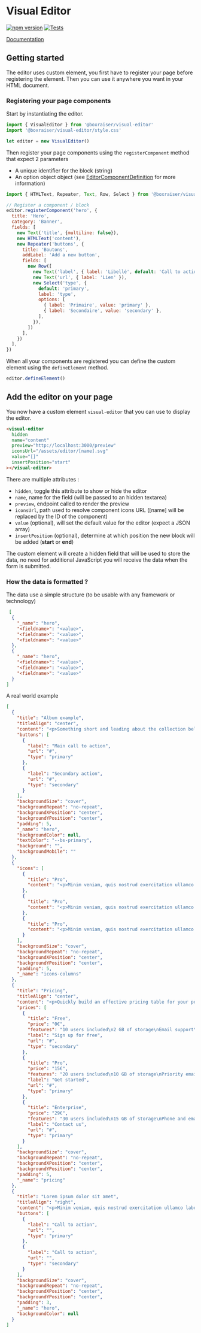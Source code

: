 # Visual Editor

[![npm version](https://badge.fury.io/js/@boxraiser%2Fvisual-editor.svg)](https://badge.fury.io/js/@boxraiser%2Fvisual-editor)
[![Tests](https://github.com/boxraiser/visual-editor/actions/workflows/test.yml/badge.svg)](https://github.com/boxraiser/visual-editor/actions/workflows/test.yml)

[Documentation](http://boxraiser.github.io/visual-editor/)

## Getting started

The editor uses custom element, you first have to register your page before registering the element. Then you can use it anywhere you want in your HTML document.

### Registering your page components

Start by instantiating the editor.

```js
import { VisualEditor } from '@boxraiser/visual-editor'
import '@boxraiser/visual-editor/style.css'

let editor = new VisualEditor()
```

Then register your page components using the `registerComponent` method that expect 2 parameters

- A unique identifier for the block (string)
- An option object object (see [EditorComponentDefinition](https://github.com/Grafikart/VisualEditor/blob/master/src/types.ts#L24) for more information)

```js
import { HTMLText, Repeater, Text, Row, Select } from '@boxraiser/visual-editor'

// Register a component / block
editor.registerComponent('hero', {
  title: 'Hero',
  category: 'Banner',
  fields: [
    new Text('title', {multiline: false}),
    new HTMLText('content'),
    new Repeater('buttons', {
      title: 'Boutons',
      addLabel: 'Add a new button',
      fields: [
        new Row([
          new Text('label', { label: 'Libellé', default: 'Call to action' }),
          new Text('url', { label: 'Lien' }),
          new Select('type', {
            default: 'primary',
            label: 'type',
            options: [
              { label: 'Primaire', value: 'primary' },
              { label: 'Secondaire', value: 'secondary' },
            ],
          }),
        ])
      ],
    })
  ],
})
```

When all your components are registered you can define the custom element using the `defineElement` method.

```js
editor.defineElement()
```

## Add the editor on your page

You now have a custom element `visual-editor` that you can use to display the editor.

```html
<visual-editor
  hidden
  name="content"
  preview="http://localhost:3000/preview"
  iconsUrl="/assets/editor/[name].svg"
  value="[]"
  insertPosition="start"
></visual-editor>
```

There are multiple attributes :

- `hidden`, toggle this attribute to show or hide the editor
- `name`, name for the field (will be passed to an hidden textarea)
- `preview`, endpoint called to render the preview
- `iconsUrl`, path used to resolve component icons URL ([name] will be replaced by the ID of the component)
- `value` (optional), will set the default value for the editor (expect a JSON array)
- `insertPosition` (optional), determine at which position the new block will be added (**start** or **end**)

The custom element will create a hidden field that will be used to store the data, no need for additional JavaScript you will receive the data when the form is submitted.

### How the data is formatted ?

The data use a simple structure (to be usable with any framework or technology)

```json
 [
  {
    "_name": "hero",
    "<fieldname>": "<value>",
    "<fieldname>": "<value>",
    "<fieldname>": "<value>"
  },
  {
    "_name": "hero",
    "<fieldname>": "<value>",
    "<fieldname>": "<value>",
    "<fieldname>": "<value>"
  }
]
```

A real world example

```json
[
  {
    "title": "Album example",
    "titleAlign": "center",
    "content": "<p>Something short and leading about the collection below—its contents, the creator, etc. Make it short and sweet, but not too short so folks don't simply skip over it entirely.</p>",
    "buttons": [
      {
        "label": "Main call to action",
        "url": "#",
        "type": "primary"
      },
      {
        "label": "Secondary action",
        "url": "#",
        "type": "secondary"
      }
    ],
    "backgroundSize": "cover",
    "backgroundRepeat": "no-repeat",
    "backgroundXPosition": "center",
    "backgroundYPosition": "center",
    "padding": 5,
    "_name": "hero",
    "backgroundColor": null,
    "textColor": "--bs-primary",
    "background": "",
    "backgroundMobile": ""
  },
  {
    "icons": [
      {
        "title": "Pro",
        "content": "<p>Minim veniam, quis nostrud exercitation ullamco laboris nisi ut aliquip ex ea commodo consequat. Lorem ipsum dolor sit amet.</p>"
      },
      {
        "title": "Pro",
        "content": "<p>Minim veniam, quis nostrud exercitation ullamco laboris nisi ut aliquip ex ea commodo consequat. Lorem ipsum dolor sit amet.</p>"
      },
      {
        "title": "Pro",
        "content": "<p>Minim veniam, quis nostrud exercitation ullamco laboris nisi ut aliquip ex ea commodo consequat. Lorem ipsum dolor sit amet.</p>"
      }
    ],
    "backgroundSize": "cover",
    "backgroundRepeat": "no-repeat",
    "backgroundXPosition": "center",
    "backgroundYPosition": "center",
    "padding": 5,
    "_name": "icons-columns"
  },
  {
    "title": "Pricing",
    "titleAlign": "center",
    "content": "<p>Quickly build an effective pricing table for your potential customers with this Bootstrap example. It’s built with default Bootstrap components and utilities with little customization.</p>",
    "prices": [
      {
        "title": "Free",
        "price": "0€",
        "features": "10 users included\n2 GB of storage\nEmail support\nHelp center access",
        "label": "Sign up for free",
        "url": "#",
        "type": "secondary"
      },
      {
        "title": "Pro",
        "price": "15€",
        "features": "20 users included\n10 GB of storage\nPriority email support\nHelp center access",
        "label": "Get started",
        "url": "#",
        "type": "primary"
      },
      {
        "title": "Enterprise",
        "price": "29€",
        "features": "30 users included\n15 GB of storage\nPhone and email support\nHelp center access",
        "label": "Contact us",
        "url": "#",
        "type": "primary"
      }
    ],
    "backgroundSize": "cover",
    "backgroundRepeat": "no-repeat",
    "backgroundXPosition": "center",
    "backgroundYPosition": "center",
    "padding": 5,
    "_name": "pricing"
  },
  {
    "title": "Lorem ipsum dolor sit amet",
    "titleAlign": "right",
    "content": "<p>Minim veniam, quis nostrud exercitation ullamco laboris nisi ut aliquip ex ea commodo consequat. Lorem ipsum dolor sit amet.</p>",
    "buttons": [
      {
        "label": "Call to action",
        "url": "",
        "type": "primary"
      },
      {
        "label": "Call to action",
        "url": "",
        "type": "secondary"
      }
    ],
    "backgroundSize": "cover",
    "backgroundRepeat": "no-repeat",
    "backgroundXPosition": "center",
    "backgroundYPosition": "center",
    "padding": 3,
    "_name": "hero",
    "backgroundColor": null
  }
]
```
